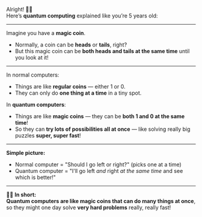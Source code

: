 Alright! 🧠🎈  
Here’s **quantum computing** explained like you’re 5 years old:

---

Imagine you have a **magic coin**.

- Normally, a coin can be **heads** or **tails**, right?
- But this magic coin can be **both heads and tails at the same time** until you look at it!

---

In normal computers:

- Things are like **regular coins** — either 1 or 0.
- They can only do **one thing at a time** in a tiny spot.

In **quantum computers**:

- Things are like **magic coins** — they can be **both 1 and 0 at the same time**!
- So they can **try lots of possibilities all at once** — like solving really big puzzles **super, super fast**!

---

**Simple picture:**

- Normal computer = "Should I go left or right?" (picks one at a time)
- Quantum computer = "I'll go left _and_ right _at the same time_ and see which is better!"

---

🎩✨ **In short:**  
**Quantum computers are like magic coins that can do many things at once**, so they might one day solve **very hard problems** really, really fast!
